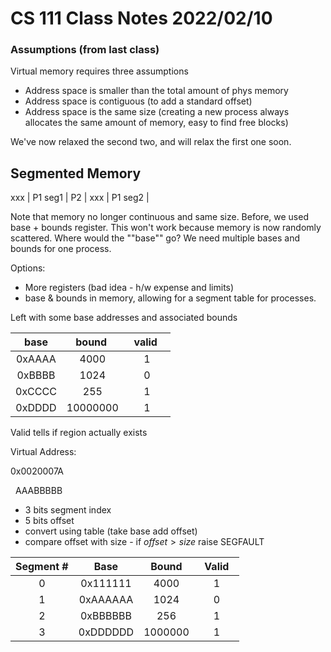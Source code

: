 # CS 111 Class Notes 2022/02/10

### Assumptions (from last class)

Virtual memory requires three assumptions

* Address space is smaller than the total amount of phys memory
* Address space is contiguous (to add a standard offset)
* Address space is the same size (creating a new process always
  allocates the same amount of memory, easy to find free blocks)

We've now relaxed the second two, and will relax the first one soon.

## Segmented Memory

xxx | P1 seg1 | P2 | xxx | P1 seg2 |

Note that memory no longer continuous and same size.
Before, we used base + bounds register.
This won't work because memory is now randomly scattered. Where would the 
""base"" go? We need multiple bases and bounds for one process.

Options:

* More registers (bad idea - h/w expense and limits)
* base & bounds in memory, allowing for a segment table for processes.

Left with some base addresses and associated bounds

|&nbsp;&nbsp; base &nbsp;&nbsp;   | &nbsp;&nbsp;bound &nbsp;&nbsp;    | &nbsp;&nbsp;valid &nbsp;&nbsp; |
|:--------:|:----------:|:-------:|
| 0xAAAA | 4000     | 1     |
| 0xBBBB | 1024     | 0     |
| 0xCCCC | 255      | 1     |
| 0xDDDD | 10000000 | 1     |

Valid tells if region actually exists


Virtual Address:

0x0020007A

&nbsp;&nbsp;AAABBBBB

* 3 bits segment index
* 5 bits offset
* convert using table (take base add offset)
* compare offset with size - if $offset > size$ raise SEGFAULT

|Segment #|&nbsp;&nbsp;Base&nbsp;&nbsp;|&nbsp;&nbsp;Bound&nbsp;&nbsp;|&nbsp;&nbsp;Valid&nbsp;&nbsp;|
|:---:|:---:|:---:|:---:|
|0|0x111111|4000|1|
|1|0xAAAAAA|1024|0|
|2|0xBBBBBB|256|1|
|3|0xDDDDDD|1000000|1|


